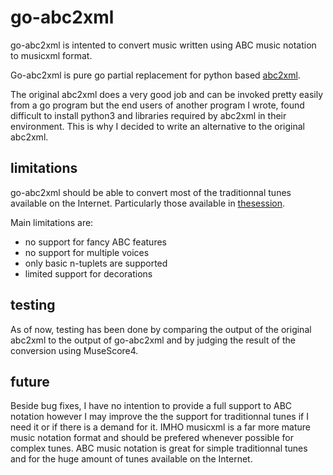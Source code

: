 # go-abc2xml

go-abc2xml is intented to convert music written using ABC music notation to musicxml format.

Go-abc2xml is pure go partial replacement for python based [abc2xml](https://wim.vree.org/svgParse/abc2xml.html).

The original abc2xml does a very good job and can be invoked pretty easily from a go program but the end users of another program I wrote, found difficult to install python3 and libraries required by abc2xml in their environment. This is why I decided to write an alternative to the original abc2xml.

## limitations

go-abc2xml should be able to convert most of the traditionnal tunes available on the Internet. Particularly those available in [thesession](thesession.org).

Main limitations are:
- no support for fancy ABC features
- no support for multiple voices
- only basic n-tuplets are supported
- limited support for decorations

## testing

As of now, testing has been done by comparing the output of the original abc2xml to the output of go-abc2xml and by judging the result of the conversion using MuseScore4.

## future

Beside bug fixes, I have no intention to provide a full support to ABC notation however I may improve the the support for traditionnal tunes if I need it or if there is a demand for it.
IMHO musicxml is a far more mature music notation format and should be prefered whenever possible for complex tunes. ABC music notation is great for simple traditionnal tunes and for the huge amount of tunes available on the Internet.
